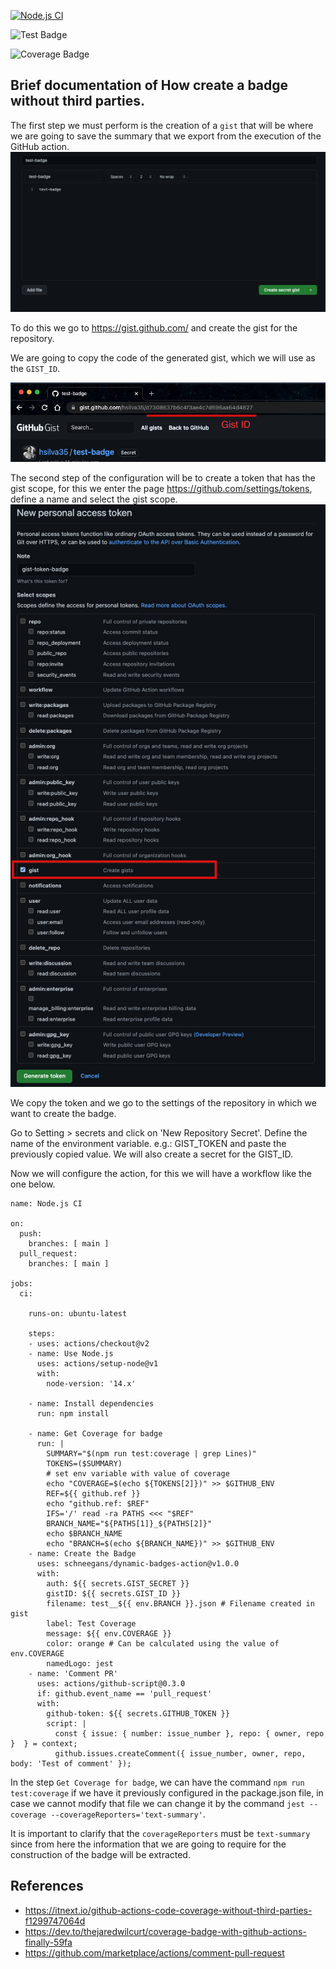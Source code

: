 [![Node.js CI](https://github.com/hsilva35/test/actions/workflows/node.js.yml/badge.svg)](https://github.com/hsilva35/test/actions/workflows/node.js.yml)

![Test Badge](https://img.shields.io/badge/dynamic/json?color=blue&label=userid&query=userId&url=https%3A%2F%2Fjsonplaceholder.typicode.com%2Fposts%2F1)

![Coverage Badge](https://img.shields.io/endpoint?url=https://gist.githubusercontent.com/hsilva35/d7308637b6c4f3ae4c7d696aa64d4827/raw/test__heads_main.json)


## Brief documentation of How create a badge without third parties.

The first step we must perform is the creation of a `gist` that will be where we are going to save the summary that we export from the execution of the GitHub action.
![promt](./images-doc/gist_creation.png)

To do this we go to https://gist.github.com/ and create the gist for the repository.


We are going to copy the code of the generated gist, which we will use as the `GIST_ID`.

![promt](./images-doc/gist_ID.png)


The second step of the configuration will be to create a token that has the gist scope, for this we enter the page https://github.com/settings/tokens, define a name and select the gist scope.
![promt](./images-doc/gist_token_config.png)

We copy the token and we go to the settings of the repository in which we want to create the badge.


Go to Setting > secrets and click on 'New Repository Secret'.
Define the name of the environment variable. e.g.: GIST_TOKEN and paste the previously copied value.
We will also create a secret for the GIST_ID.

Now we will configure the action, for this we will have a workflow like the one below.

```
name: Node.js CI

on:
  push:
    branches: [ main ]
  pull_request:
    branches: [ main ]

jobs:
  ci:

    runs-on: ubuntu-latest

    steps:
    - uses: actions/checkout@v2
    - name: Use Node.js
      uses: actions/setup-node@v1
      with:
        node-version: '14.x'

    - name: Install dependencies
      run: npm install

    - name: Get Coverage for badge
      run: |
        SUMMARY="$(npm run test:coverage | grep Lines)"
        TOKENS=($SUMMARY)
        # set env variable with value of coverage
        echo "COVERAGE=$(echo ${TOKENS[2]})" >> $GITHUB_ENV 
        REF=${{ github.ref }}
        echo "github.ref: $REF"
        IFS='/' read -ra PATHS <<< "$REF"
        BRANCH_NAME="${PATHS[1]}_${PATHS[2]}"
        echo $BRANCH_NAME
        echo "BRANCH=$(echo ${BRANCH_NAME})" >> $GITHUB_ENV
    - name: Create the Badge
      uses: schneegans/dynamic-badges-action@v1.0.0
      with:
        auth: ${{ secrets.GIST_SECRET }}
        gistID: ${{ secrets.GIST_ID }}
        filename: test__${{ env.BRANCH }}.json # Filename created in gist
        label: Test Coverage 
        message: ${{ env.COVERAGE }}
        color: orange # Can be calculated using the value of env.COVERAGE
        namedLogo: jest
    - name: 'Comment PR'
      uses: actions/github-script@0.3.0
      if: github.event_name == 'pull_request'
      with:
        github-token: ${{ secrets.GITHUB_TOKEN }}
        script: |
          const { issue: { number: issue_number }, repo: { owner, repo }  } = context;
          github.issues.createComment({ issue_number, owner, repo, body: 'Test of comment' });

```

In the step `Get Coverage for badge`, we can have the command `npm run test:coverage` if we have it previously configured in the package.json file, in case we cannot modify that file we can change it by the command `jest --coverage --coverageReporters='text-summary'`.

It is important to clarify that the `coverageReporters` must be `text-summary` since from here the information that we are going to require for the construction of the badge will be extracted.

## References
- https://itnext.io/github-actions-code-coverage-without-third-parties-f1299747064d
- https://dev.to/thejaredwilcurt/coverage-badge-with-github-actions-finally-59fa
- https://github.com/marketplace/actions/comment-pull-request